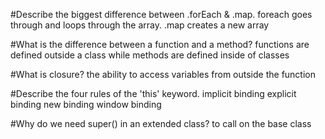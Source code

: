 
#Describe the biggest difference between .forEach & .map.
    foreach goes through and loops through the array. .map creates a new array 

#What is the difference between a function and a method?
    functions are defined outside a class while methods are defined inside of classes

#What is closure?
    the ability to access variables from outside the function 

#Describe the four rules of the 'this' keyword.
implicit binding
explicit binding 
new binding
window binding 

#Why do we need super() in an extended class?
to call on the base class 
